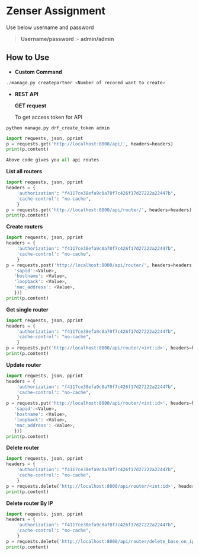 # Zenser Assignment
 
Use below username and password

>**Username/password** :- **admin/admin**


## How to Use 

- **Custom Command**

```python
./manage.py createpartner <Number of recored want to create>
```

- **REST API**

    **GET request**
    
    To get access token for API
```
python manage.py drf_create_token admin

```
```python
import requests, json, pprint
p = requests.get('http://localhost:8000/api/', headers=headers)
print(p.content)

Above code gives you all api routes
```
   
   **List all routers**
```python
import requests, json, pprint
headers = {
    'authorization': "f4117ce38efa9c0a70f7c426f17d27222a22447b",
    'cache-control': "no-cache",
    }
p = requests.get('http://localhost:8000/api/router/', headers=headers)
print(p.content)

```
   
   **Create routers**
```python
import requests, json, pprint
headers = {
    'authorization': "f4117ce38efa9c0a70f7c426f17d27222a22447b",
    'cache-control': "no-cache",
    }
p = requests.post('http://localhost:8000/api/router/', headers=headers,data=json.dumps({
   'sapid':<Value>,
   'hostname': <Value>,
   'loopback': <Value>,
   'mac_address': <Value>,
   }))
print(p.content)

```
   
   **Get single router**
```python
import requests, json, pprint
headers = {
    'authorization': "f4117ce38efa9c0a70f7c426f17d27222a22447b",
    'cache-control': "no-cache",
    }
p = requests.put('http://localhost:8000/api/router/<int:id>', headers=headers)
print(p.content)

```
   
   **Update router**
```python
import requests, json, pprint
headers = {
    'authorization': "f4117ce38efa9c0a70f7c426f17d27222a22447b",
    'cache-control': "no-cache",
    }
p = requests.put('http://localhost:8000/api/router/<int:id>', headers=headers,data=json.dumps({
   'sapid':<Value>,
   'hostname': <Value>,
   'loopback': <Value>,
   'mac_address': <Value>,
   }))
print(p.content)

```
   
   **Delete router**
```python
import requests, json, pprint
headers = {
    'authorization': "f4117ce38efa9c0a70f7c426f17d27222a22447b",
    'cache-control': "no-cache",
    }
p = requests.delete('http://localhost:8000/api/router/<int:id>', headers=headers)
print(p.content)

```

   **Delete router By IP**
```python
import requests, json, pprint
headers = {
    'authorization': "f4117ce38efa9c0a70f7c426f17d27222a22447b",
    'cache-control': "no-cache",
    }
p = requests.delete('http://localhost:8000/api/router/delete_base_on_ip?ip=<str:ip>', headers=headers)
print(p.content)

```


